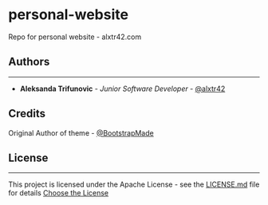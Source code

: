 # personal-website
Repo for personal website - alxtr42.com

## Authors
---
* **Aleksanda Trifunovic** - *Junior Software Developer* - [@alxtr42](https://www.alxtr42.com/)

## Credits
Original Author of theme - [@BootstrapMade](https://bootstrapmade.com/personal-free-resume-bootstrap-template/)

## License
---
This project is licensed under the Apache License - see the [LICENSE.md](LICENSE.md) file for details
[Choose the License](https://choosealicense.com/)